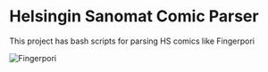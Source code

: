 Helsingin Sanomat Comic Parser
=========
This project has bash scripts for parsing HS comics like Fingerpori

![Fingerpori](http://hs13.snstatic.fi/webkuva/sarjis/560/1305884582982?ts=256)

